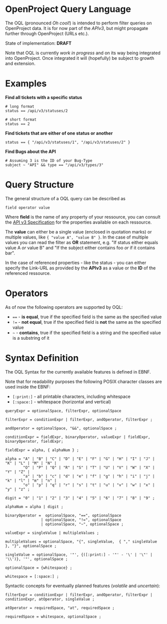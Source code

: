 OpenProject Query Language
==========================

The OQL (pronounced *Oh cool!*) is intended to perform filter queries on OpenProject data.
It is for now part of the *APIv3*, but might propagate further through OpenProject (URLs etc.).

State of implementation: **DRAFT**

Note that OQL is currently *work in progress* and on its way being integrated into OpenProject.
Once integrated it will (hopefully) be subject to growth and extension.

Examples
========

**Find all tickets with a specific status**

````
# long format
status == /api/v3/statuses/2

# short format
status == 2
````

**Find tickets that are either of one status or another**

````
status == { "/api/v3/statuses/1", "/api/v3/statuses/2" }
````

**Find Bugs about the API**

````
# Assuming 3 is the ID of your Bug-Type
subject ~ "API" && type == "/api/v3/types/3"
````

Query Structure
===============

The general structure of a OQL query can be described as

````
field operator value
````

Where **field** is the name of any property of your ressource, you can consult the [API v3 Specification](https://github.com/opf/openproject/blob/dev/doc/apiv3-documentation.apib)
for the properties available on each ressource.

The **value** can either be a single value (enclosed in quotation marks) or multiple values, like `{ "value A", "value B" }`.
In the case of multiple values you can read the filter as **OR** statement, e.g. "If status either equals value A *or* value B" and
"If the subject either contains foo *or* if it contains bar".

In the case of referenced properties - like the status - you can either specify the Link-URL as provided by the **APIv3** as a value
or the **ID** of the referenced ressource.

Operators
=========

As of now the following operators are supported by OQL:

* `==` - **is equal**, true if the specified field is the same as the specified value
* `!=` - **not equal**, true if the specified field is **not** the same as the specified value
* `~` - **contains**, true if the specified field is a string and the specified value is a substring of it

Syntax Definition
=================

The OQL Syntax for the currently available features is defined in EBNF.

Note that for readability purposes the following POSIX character classes are used inside the EBNF:

* `[:print:]` - all printable characters, including whitespace
* `[:space:]` - whitespace (horizontal and vertical)

````EBNF
queryExpr = optionalSpace, filterExpr, optionalSpace

filterExpr = conditionExpr | filterExpr, andOperator, filterExpr ;

andOperator = optionalSpace, "&&", optionalSpace ;

conditionExpr = fieldExpr, binaryOperator, valueExpr | fieldExpr, binaryOperator, fieldExpr;

fieldExpr = alpha, { alphaNum } ;

alpha = "A" | "B" | "C" | "D" | "E" | "F" | "G" | "H" | "I" | "J" | "K" | "L" | "M" | "N" |
        "O" | "P" | "Q" | "R" | "S" | "T" | "U" | "V" | "W" | "X" | "Y" | "Z" |
        "a" | "b" | "c" | "d" | "e" | "f" | "g" | "h" | "i" | "j" | "k" | "l" | "m" | "n" |
        "o" | "p" | "q" | "r" | "s" | "t" | "u" | "v" | "w" | "x" | "y" | "z" ;

digit = "0" | "1" | "2" | "3" | "4" | "5" | "6" | "7" | "8" | "9" ;

alphaNum = alpha | digit ;

binaryOperator =  optionalSpace, "==", optionalSpace
                | optionalSpace, "!=", optionalSpace
                | optionalSpace, "~", optionalSpace ;

valueExpr = singleValue | multipleValues ;

multipleValues = optionalSpace, "{", singleValue,  { "," singleValue }, "}", optionalSpace ;

singleValue = optionalSpace, '"', {([:print:] - '"' - '\' | '\"' | '\\')}, '"', optionalSpace ;

optionalSpace = {whitespace} ;

whitespace = [:space:] ;
````

Syntactic concepts for eventually planned features (*volatile* and *uncertain*):

````EBNF
filterExpr = conditionExpr | filterExpr, andOperator, filterExpr | conditionExpr, atOperator, singleValue ;

atOperator = requiredSpace, "at", requiredSpace ;

requiredSpace = whitespace, optionalSpace ;
````